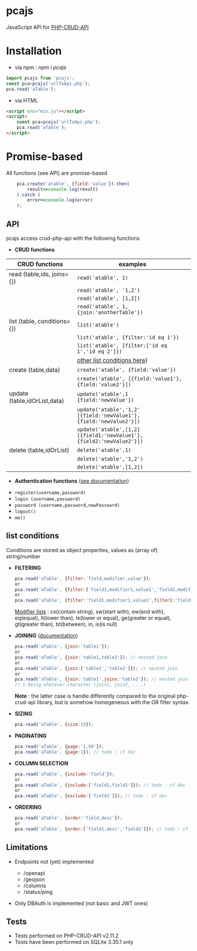 # pcajs

JavaScript API for [PHP-CRUD-API](https://github.com/mevdschee/php-crud-api)


# Installation


- via npm : _npm i pcajs_

```javascript
import pcajs from 'pcajs';
const pca=pcajs('urlToApi.php');
pca.read('aTable');
```
- via HTML
```html
<script src="min.js"></script>
<script>
    const pca=pcajs('urlToApi.php');
    pca.read('aTable');
</script>
```

# Promise-based
All functions (see API) are promise-based
```javascript
    pca.create('atable', {field:'value'}).then(
        result=>console.log(result)    
    ).catch (
        error=>console.log(error)
    );   
```
## API

pcajs access crud-php-api with the following functions

- **CRUD functions**

| CRUD functions                   | examples                       |
| ----------------------------- | ------------------------------ |
| read (table,ids, joins={})    | ```read('atable', 1)```        |
|                               | ```read('atable', '1,2')```    |
|                               | ```read('atable', [1,2])```    |
|                               | ```read('atable', 1,{join:'anotherTable'})```    |
| list (table, conditions={})   | ```list('atable')```           |
|                               | ```list('atable', {filter:'id eq 1'})``` |
|                               | ```list('atable', {filter:['id eq 1','id eq 2']})``` |
|                               | [other list conditions here](#list-conditions))
| create (table,data)           | ```create('atable', {field:'value'})```      |
|                               | ```create('atable', [{field:'value1'},{field:'value2'}])```      |
| update (table,idOrList,data)  | ```update('atable',1 {field:'newValue'})```      |
|                               | ```update('atable','1,2' [{field:'newValue1'},{field:'newValue2'}])```      |
|                               | ```update('atable',[1,2] [{field1:'newValue1'},{field2:'newValue2'}])```      |
| delete (table,idOrList)       | ```delete('atable',1)```      |
|                               | ```delete('atable','1,2')```  |
|                               | ```delete('atable',[1,2])```  |

- **Authentication functions** ([see documentation](https://github.com/mevdschee/php-crud-api#database-authentication))

* ```register(username,password)```
* ```login (username,password)```
* ```password (username,password,newPassowrd)```
* ```logout()```
* ```me()```




## list conditions
Conditions are stored as object properties, values as (array of) string/number

- **FILTERING**
  ```javascript
  pca.read('aTable', {filter:'field,modifier,value'});
  or 
  pca.read('aTable', {filter:['field1,modifier1,value1','field2,modifier2,value2']}); // AND
  or
  pca.read('aTable', {filter:'field1,modifier1,value1',filter1:'field2,modifier2,value2'}); // OR
  ```
  <ins>Modifier lists</ins> : cs(contain string), sw(start with), ew(end with), eq(equal), lt(lower than), le(lower or equal), ge(greater or equal), gt(greater than), bt(between), in, is(is null)
  
- **JOINING** ([documentation](https://github.com/mevdschee/php-crud-api#joins))
    ```javascript
  pca.read('aTable', {join:'table1'});
  or 
  pca.read('aTable', {join:'table1,table2'}); // nested join
  or
  pca.read('aTable', {join:['table1','table2']}); // nested join
  or
  pca.read('aTable', {join:'table1',joinx:'table2'}); // nested join + same level join
  // x being whatever character (join1, join2, ....)
  ```
  
  **Note** : the latter case is handle differently compared to the original php-crud-api library, but is somehow homegeneous with the OR filter syntax


- **SIZING**
    ```javascript
  pca.read('aTable', {size:10});
  ```
- **PAGINATING**
  ```javascript
  pca.read('aTable', {page:'1,50'});
  pca.read('aTable', {page:1}); // todo : cf doc
  ```
- **COLUMN SELECTION**
    ```javascript
  pca.read('aTable', {include:'field'});
  or
  pca.read('aTable', {include:['field1,field2']}); // todo : cf doc
  or
  pca.read('aTable', {exclude:['field1']}); // todo : cf doc
  ```
- **ORDERING**
  ```javascript
  pca.read('aTable', {order:'field,desc'});
  or
  pca.read('aTable', {order:['field1,desc','field2']}); // todo : cf doc
  ```

## Limitations

- Endpoints not (yet) implemented
  * /openapi
  * /geojson
  * /columns
  * /status/ping
  
- Only DBAuth is implemented (not basic and JWT ones)

## Tests

- Tests performed on PHP-CRUD-API v2.11.2
- Tests have been performed on SQLite 3.35.1 only




